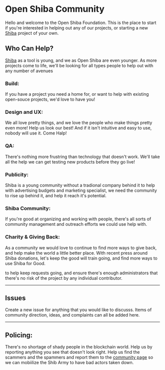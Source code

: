 # Open Shiba Community
Hello and welcome to the Open Shiba Foundation. This is the place to start if you're interested in helping out any of our projects, or starting a new [Shiba](https://www.shibatoken.com/) project of your own.

## Who Can Help?
[Shiba](https://www.shibatoken.com/) as a tool is young, and we as Open Shiba are even younger. As more projects come to life, we'll be looking for all types people to help out with any number of avenues

### Build:
If you have a project you need a home for, or want to help with existing open-souce projects, we'd love to have you!

### Design and UX:
We all love pretty things, and we love the people who make things pretty even more! Help us look our best! And if it isn't intuitive and easy to use, nobody will use it. Come Halp!

### QA:
There's nothing more frustring than technology that doesn't work. We'll take all the help we can get testing new products before they go live!

### Publicity:
Shiba is a young community without a tradional company behind it to help with advertising budgets and marketing specialist, we need the community to rise up behind it, and help it reach it's potential.

### Shiba Community:
If you're good at organizing and working with people, there's all sorts of community management and outreach efforts we could use help with.

### Charity & Giving Back:
As a community we would love to continue to find more ways to give back, and help make the world a little better place. With recent press around Shiba donations, let's keep the good will train going, and find more ways to use Shiba for Good.

to help keep requests going, and ensure there's enough administrators that there's no risk of the project by any individual contributor.

---

## Issues
Create a new issue for anything that you would like to discusss. Items of community direction, ideas, and complaints can all be added here.

---

## Policing:
There's no shortage of shady people in the blockchain world. Help us by reporting anything you see that doesn't look right. Help us find the scammers and the spammers and report them to the [community page](https://github.com/openshiba/community) so we can mobiilize the Shib Army to have bad actors taken down.
